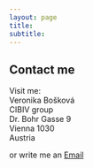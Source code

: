 ```yaml
---
layout: page
title: 
subtitle: 
---
```


## Contact me  

Visit me:  
Veronika Bošková  
CIBIV group  
Dr. Bohr Gasse 9  
Vienna 1030   
Austria  

or write me an [Email](mailto:"2584478+boskovav@users.noreply.github.com")
